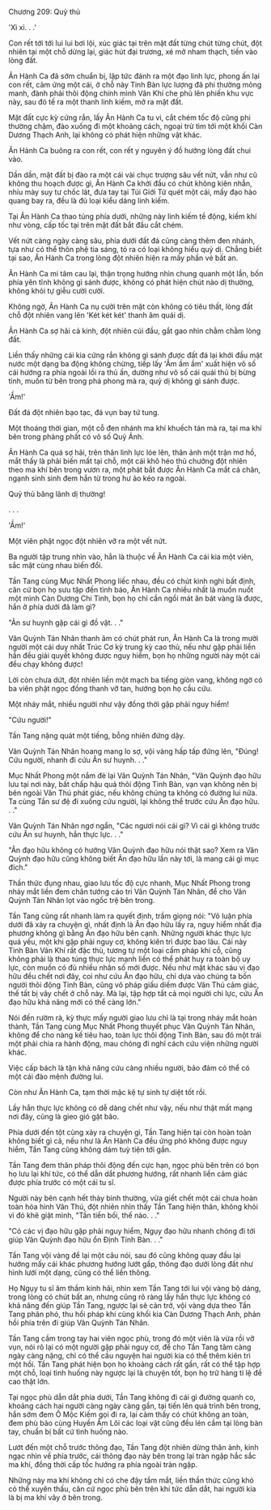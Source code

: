 




Chương 209: Quỷ thủ


'Xì xì. . .'

Con rết tới tới lui lui bơi lội, xúc giác tại trên mặt đất từng chút từng chút, đột nhiên tại một chỗ dừng lại, giác hút đại trương, xé mở nham thạch, tiến vào lòng đất.

Ân Hành Ca đã sớm chuẩn bị, lập tức đánh ra một đạo linh lực, phong ấn lại con rết, cảm ứng một cái, ở chỗ này Tinh Bàn lực lượng đã phi thường mỏng manh, đành phải thôi động chính mình Vân Khí che phủ lên phiến khu vực này, sau đó tế ra một thanh linh kiếm, mở ra mặt đất.

Mặt đất cực kỳ cứng rắn, lấy Ân Hành Ca tu vi, cắt chém tốc độ cũng phi thường chậm, đào xuống đi một khoảng cách, ngoại trừ tìm tới một khối Càn Dương Thạch Anh, lại không có phát hiện những vật khác.

Ân Hành Ca buông ra con rết, con rết y nguyên ý đồ hướng lòng đất chui vào.

Dần dần, mặt đất bị đào ra một cái vài chục trượng sâu vết nứt, vẫn như cũ không thu hoạch được gì, Ân Hành Ca khởi đầu có chút không kiên nhẫn, nhíu mày suy tư chốc lát, đưa tay tại Túi Giới Tử quét một cái, mấy đạo hào quang bay ra, đều là đủ loại kiểu dáng linh kiếm.

Tại Ân Hành Ca thao túng phía dưới, những này linh kiếm tề động, kiếm khí như vòng, cấp tốc tại trên mặt đất bắt đầu cắt chém.

Vết nứt càng ngày càng sâu, phía dưới đất đá cũng càng thêm đen nhánh, tựa như có thể thôn phệ tia sáng, tỏ ra có loại không hiểu quỷ dị. Chẳng biết tại sao, Ân Hành Ca trong lòng đột nhiên hiện ra mấy phần vẻ bất an.

Ân Hành Ca mi tâm cau lại, thận trọng hướng nhìn chung quanh một lần, bốn phía yên tĩnh không gì sánh được, không có phát hiện chút nào dị thường, không khỏi tự giễu cười cười.

Không ngờ, Ân Hành Ca nụ cười trên mặt còn không có tiêu thất, lòng đất chỗ đột nhiên vang lên 'Két két két' thanh âm quái dị.

Ân Hành Ca sợ hãi cả kinh, đột nhiên cúi đầu, gắt gao nhìn chằm chằm lòng đất.

Liền thấy những cái kia cứng rắn không gì sánh được đất đá lại khởi đầu mặt nước một dạng ba động không chừng, tiếp lấy 'Ầm ầm ầm' xuất hiện vô số cái hướng ra phía ngoài lồi ra thủ ấn, dường như vô số cái quái thủ bị bừng tỉnh, muốn từ bên trong phá phong mà ra, quỷ dị không gì sánh được.

'Ầm!'

Đất đá đột nhiên bạo tạc, đá vụn bay tứ tung.

Một thoáng thời gian, một cỗ đen nhánh ma khí khuếch tán mà ra, tại ma khí bên trong phảng phất có vô số Quỷ Ảnh.

Ân Hành Ca quá sợ hãi, trên thân linh lực lóe lên, thân ảnh một trận mơ hồ, mắt thấy là phải biến mất tại chỗ, một cái khô héo thủ chưởng đột nhiên theo ma khí bên trong vươn ra, một phát bắt được Ân Hành Ca mắt cá chân, ngạnh sinh sinh đem hắn từ trong hư ảo kéo ra ngoài.

Quỷ thủ băng lãnh dị thường!

. . .

'Ầm!'

Một viên phật ngọc đột nhiên vỡ ra một vết nứt.

Ba người tập trung nhìn vào, hẳn là thuộc về Ân Hành Ca cái kia một viên, sắc mặt cùng nhau biến đổi.

Tần Tang cùng Mục Nhất Phong liếc nhau, đều có chút kinh nghi bất định, căn cứ bọn họ sưu tập đến tình báo, Ân Hành Ca nhiều nhất là muốn nuốt một mình Càn Dương Chi Tinh, bọn họ chỉ cần ngồi mát ăn bát vàng là được, hắn ở phía dưới đã làm gì?

"Ân sư huynh gặp cái gì đồ vật. . ."

Vân Quỳnh Tán Nhân thanh âm có chút phát run, Ân Hành Ca là trong mười người một cái duy nhất Trúc Cơ kỳ trung kỳ cao thủ, nếu như gặp phải liền hắn đều giải quyết không được nguy hiểm, bọn họ những người này một cái đều chạy không được!

Lời còn chưa dứt, đột nhiên liền một mạch ba tiếng giòn vang, không ngờ có ba viên phật ngọc đồng thanh vỡ tan, hướng bọn họ cầu cứu.

Một nháy mắt, nhiều người như vậy đồng thời gặp phải nguy hiểm!

"Cứu người!"

Tần Tang nặng quát một tiếng, bỗng nhiên đứng dậy.

Vân Quỳnh Tán Nhân hoang mang lo sợ, vội vàng hấp tấp đứng lên, "Đúng! Cứu người, nhanh đi cứu Ân sư huynh. . ."

Mục Nhất Phong một nắm đè lại Vân Quỳnh Tán Nhân, "Vân Quỳnh đạo hữu lưu tại nơi này, bất chấp hậu quả thôi động Tinh Bàn, vạn vạn không nên bị bên ngoài Vân Thú phát giác, nếu không chúng ta không có đường lui nữa. Ta cùng Tần sư đệ đi xuống cứu người, lại không thể trước cứu Ân đạo hữu. . ."

Vân Quỳnh Tán Nhân ngơ ngẩn, "Các ngươi nói cái gì? Vì cái gì không trước cứu Ân sư huynh, hắn thực lực. . ."

"Ân đạo hữu không có hướng Vân Quỳnh đạo hữu nói thật sao? Xem ra Vân Quỳnh đạo hữu cũng không biết Ân đạo hữu lần này tới, là mang cái gì mục đích."

Thần thức đụng nhau, giao lưu tốc độ cực nhanh, Mục Nhất Phong trong nháy mắt liền đem chân tướng cáo tri Vân Quỳnh Tán Nhân, để cho Vân Quỳnh Tán Nhân lọt vào ngốc trệ bên trong.

Tần Tang cũng rất nhanh làm ra quyết định, trầm giọng nói: "Vô luận phía dưới đã xảy ra chuyện gì, nhất định là Ân đạo hữu lấy ra, nguy hiểm nhất địa phương không gì bằng Ân đạo hữu bên cạnh. Những người khác thực lực quá yếu, một khi gặp phải nguy cơ, không kiên trì được bao lâu. Cái này Tinh Bàn Vân Khí rất đặc thù, tương tự một loại cấm pháp khí cỗ, cũng không phải là thao túng thực lực mạnh liền có thể phát huy ra toàn bộ uy lực, còn muốn có đủ nhiều nhân số mới được. Nếu như mặt khác sáu vị đạo hữu đều chết nơi đây, coi như cứu Ân đạo hữu, chỉ dựa vào chúng ta bốn người thôi động Tinh Bàn, cũng vô pháp giấu diếm được Vân Thú cảm giác, thế tất bị vây chết ở chỗ này. Mà lại, tập hợp tất cả mọi người chi lực, cứu Ân đạo hữu khả năng mới có thể càng lớn."

Nói đến rườm rà, kỳ thực mấy người giao lưu chỉ là tại trong nháy mắt hoàn thành, Tần Tang cùng Mục Nhất Phong thuyết phục Vân Quỳnh Tán Nhân, không để cho nàng kế tiêu hao, toàn lực thôi động Tinh Bàn, sau đó một trái một phải chia ra hành động, mau chóng đi nghĩ cách cứu viện những người khác.

Việc cấp bách là tận khả năng cứu càng nhiều người, bảo đảm có thể có một cái đào mệnh đường lui.

Còn như Ân Hành Ca, tạm thời mặc kệ tự sinh tự diệt tốt rồi.

Lấy hắn thực lực không có dễ dàng chết như vậy, nếu như thật mất mạng nơi đây, cũng là gieo gió gặt bão.

Phía dưới đến tột cùng xảy ra chuyện gì, Tần Tang hiện tại còn hoàn toàn không biết gì cả, nếu như là Ân Hành Ca đều ứng phó không được nguy hiểm, Tần Tang cũng không dám tuỳ tiện tới gần.

Tần Tang đem thân pháp thôi động đến cực hạn, ngọc phù bên trên có bọn họ lưu lại khí tức, có thể dẫn dắt phương hướng, rất nhanh liền cảm giác được phía trước có một cái tu sĩ.

Người này bên cạnh hết thảy bình thường, vừa giết chết một cái chưa hoàn toàn hóa hình Vân Thú, đột nhiên nhìn thấy Tần Tang hiện thân, không khỏi vì đó khẽ giật mình, "Tần tiền bối, thế nào. . ."

"Có các vị đạo hữu gặp phải nguy hiểm, Ngụy đạo hữu nhanh chóng đi tới giúp Vân Quỳnh đạo hữu ổn Định Tinh Bàn. . ."

Tần Tang vội vàng để lại một câu nói, sau đó cũng không quay đầu lại hướng mấy cái khác phương hướng lướt gấp, thông đạo dưới lòng đất như hình lưới một dạng, cũng có thể liền thông.

Họ Ngụy tu sĩ âm thầm kinh hãi, nhìn xem Tần Tang tới lui vội vàng bộ dáng, trong lòng có chút bất an, nhưng cũng rõ ràng lấy hắn thực lực không có khả năng đến giúp Tần Tang, ngược lại sẽ cản trở, vội vàng dựa theo Tần Tang phân phó, thu hồi pháp khí cùng khối kia Càn Dương Thạch Anh, phản hồi phía trên đi giúp Vân Quỳnh Tán Nhân.

Tần Tang cầm trong tay hai viên ngọc phù, trong đó một viên là vừa rồi vỡ vụn, nói rõ lại có một người gặp phải nguy cơ, để cho Tần Tang tâm càng ngày càng nặng, chỉ có thể cầu nguyện hai người kia có thể thêm kiên trì một hồi. Tần Tang phát hiện bọn họ khoảng cách rất gần, rất có thể tập hợp một chỗ, loại tình huống này ngược lại là chuyện tốt, bọn họ trữ hàng tỉ lệ đề cao thật lớn.

Tại ngọc phù dẫn dắt phía dưới, Tần Tang không đi cái gì đường quanh co, khoảng cách hai người càng ngày càng gần, tại tiến lên quá trình bên trong, hắn sớm đem Ô Mộc Kiếm gọi đi ra, lại cảm thấy có chút không an toàn, đem phù bảo cùng Huyền Âm Lôi các loại vật cũng đều lén cầm tại lòng bàn tay, chuẩn bị bất cứ tình huống nào.

Lướt đến một chỗ trước thông đạo, Tần Tang đột nhiên dừng thân ảnh, kinh ngạc nhìn về phía trước, cái thông đạo này bên trong lại tràn ngập hắc sắc ma khí, đồng thời cấp tốc hướng ra phía ngoài tràn ngập.

Những này ma khí không chỉ có che đậy tầm mắt, liền thần thức cũng khó có thể xuyên thấu, căn cứ ngọc phù bên trên khí tức dẫn dắt, hai người kia là bị ma khí vây ở bên trong.




